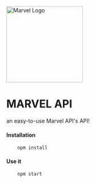 <img src="http://meownauts.com/wp-content/uploads/2016/09/univers-1000x509.jpg" alt="Marvel Logo" style="width: 200px;"/>

# MARVEL API

an easy-to-use Marvel API's API!

#### Installation

```
	npm install
```
#### Use it

```
    npm start
```
